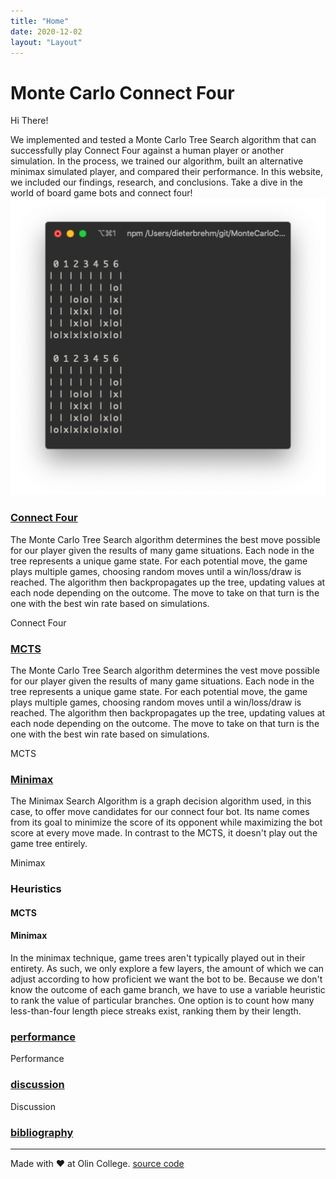 ```yaml
---
title: "Home"
date: 2020-12-02
layout: "Layout"
---
```


# Monte Carlo Connect Four
Hi There!  

<SidePhoto>
We implemented and tested a Monte Carlo Tree Search algorithm that can successfully play Connect Four against a human player or another simulation. In the process,  we trained our algorithm, built an alternative minimax simulated player, and compared their performance. In this website, we included our findings, research, and conclusions. Take a dive in the world of board game bots and connect four!

<img src="./run.png" style="min-width: 50%;">

</SidePhoto>

### [Connect Four](connect-four/index.md)
 The Monte Carlo Tree Search algorithm determines the best move possible for our player given the results of many game situations. Each node in the tree represents a unique game state. For each potential move, the game plays multiple games, choosing random moves until a win/loss/draw is reached. The algorithm then backpropagates up the tree, updating values at each node depending on the outcome. The move to take on that turn is the one with the best win rate based on simulations.

<HeroButton to="/connect-four">Connect Four</HeroButton>

### [MCTS](mcts/index.md)
The Monte Carlo Tree Search algorithm determines the vest move possible for our player given the results of many game situations. Each node in the tree represents a unique game state. For each potential move, the game plays multiple games, choosing random moves until a win/loss/draw is reached. The algorithm then backpropagates up the tree, updating values at each node depending on the outcome. The move to take on that turn is the one with the best win rate based on simulations.

<HeroButton to="/mcts">MCTS</HeroButton>

### [Minimax](minimax/index.md)
The Minimax Search Algorithm is a graph decision algorithm used, in this case, to offer move candidates for our connect four bot. Its name comes from its goal to minimize the score of its opponent while maximizing the bot score at every move made. In contrast to the MCTS, it doesn't play out the game tree entirely. 

<HeroButton to="/minimax">Minimax</HeroButton>

### Heuristics
#### MCTS

#### Minimax
In the minimax technique, game trees aren't typically played out in their entirety. As such, we only explore a few layers, the amount of which we can adjust according to how proficient we want the bot to be. Because we don't know the outcome of each game branch, we have to use a variable heuristic to rank the value of particular branches. One option is to count how many less-than-four length piece streaks exist, ranking them by their length.

### [performance](performance/index.md)

<HeroButton to="/performance">Performance</HeroButton>

### [discussion](discussion/index.md)

<HeroButton to="/discussion">Discussion</HeroButton>

### [bibliography](bibliography/index.md)

---
Made with ❤️ at Olin College. [source code](https://github.com/sdaitzman/MonteCarloConnoctFour)
